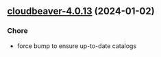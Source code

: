 

## [cloudbeaver-4.0.13](https://github.com/truecharts/charts/compare/cloudbeaver-4.0.12...cloudbeaver-4.0.13) (2024-01-02)

### Chore



- force bump to ensure up-to-date catalogs